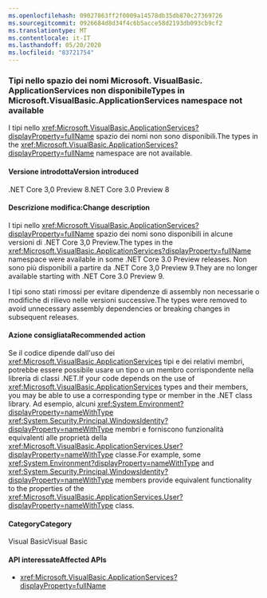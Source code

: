 ```yaml
---
ms.openlocfilehash: 09027863ff2f0009a14578db35db870c27369726
ms.sourcegitcommit: 0926684d8d34f4c6b5acce58d2193db093cb9cf2
ms.translationtype: MT
ms.contentlocale: it-IT
ms.lasthandoff: 05/20/2020
ms.locfileid: "83721754"
---
```

### <a name="types-in-microsoftvisualbasicapplicationservices-namespace-not-available"></a><span data-ttu-id="84ecd-101">Tipi nello spazio dei nomi Microsoft. VisualBasic. ApplicationServices non disponibile</span><span class="sxs-lookup"><span data-stu-id="84ecd-101">Types in Microsoft.VisualBasic.ApplicationServices namespace not available</span></span>

<span data-ttu-id="84ecd-102">I tipi nello <xref:Microsoft.VisualBasic.ApplicationServices?displayProperty=fullName> spazio dei nomi non sono disponibili.</span><span class="sxs-lookup"><span data-stu-id="84ecd-102">The types in the <xref:Microsoft.VisualBasic.ApplicationServices?displayProperty=fullName> namespace are not available.</span></span>

#### <a name="version-introduced"></a><span data-ttu-id="84ecd-103">Versione introdotta</span><span class="sxs-lookup"><span data-stu-id="84ecd-103">Version introduced</span></span>

<span data-ttu-id="84ecd-104">.NET Core 3,0 Preview 8</span><span class="sxs-lookup"><span data-stu-id="84ecd-104">.NET Core 3.0 Preview 8</span></span>

#### <a name="change-description"></a><span data-ttu-id="84ecd-105">Descrizione modifica:</span><span class="sxs-lookup"><span data-stu-id="84ecd-105">Change description</span></span>

<span data-ttu-id="84ecd-106">I tipi nello <xref:Microsoft.VisualBasic.ApplicationServices?displayProperty=fullName> spazio dei nomi sono disponibili in alcune versioni di .NET Core 3,0 Preview.</span><span class="sxs-lookup"><span data-stu-id="84ecd-106">The types in the <xref:Microsoft.VisualBasic.ApplicationServices?displayProperty=fullName> namespace were available in some .NET Core 3.0 Preview releases.</span></span> <span data-ttu-id="84ecd-107">Non sono più disponibili a partire da .NET Core 3,0 Preview 9.</span><span class="sxs-lookup"><span data-stu-id="84ecd-107">They are no longer available starting with .NET Core 3.0 Preview 9.</span></span>

<span data-ttu-id="84ecd-108">I tipi sono stati rimossi per evitare dipendenze di assembly non necessarie o modifiche di rilievo nelle versioni successive.</span><span class="sxs-lookup"><span data-stu-id="84ecd-108">The types were removed to avoid unnecessary assembly dependencies or breaking changes in subsequent releases.</span></span>

#### <a name="recommended-action"></a><span data-ttu-id="84ecd-109">Azione consigliata</span><span class="sxs-lookup"><span data-stu-id="84ecd-109">Recommended action</span></span>

<span data-ttu-id="84ecd-110">Se il codice dipende dall'uso dei <xref:Microsoft.VisualBasic.ApplicationServices> tipi e dei relativi membri, potrebbe essere possibile usare un tipo o un membro corrispondente nella libreria di classi .NET.</span><span class="sxs-lookup"><span data-stu-id="84ecd-110">If your code depends on the use of <xref:Microsoft.VisualBasic.ApplicationServices> types and their members, you may be able to use a corresponding type or member in the .NET class library.</span></span> <span data-ttu-id="84ecd-111">Ad esempio, alcuni <xref:System.Environment?displayProperty=nameWithType> <xref:System.Security.Principal.WindowsIdentity?displayProperty=nameWithType> membri e forniscono funzionalità equivalenti alle proprietà della <xref:Microsoft.VisualBasic.ApplicationServices.User?displayProperty=nameWithType> classe.</span><span class="sxs-lookup"><span data-stu-id="84ecd-111">For example, some <xref:System.Environment?displayProperty=nameWithType> and <xref:System.Security.Principal.WindowsIdentity?displayProperty=nameWithType> members provide equivalent functionality to the properties of the <xref:Microsoft.VisualBasic.ApplicationServices.User?displayProperty=nameWithType> class.</span></span>

#### <a name="category"></a><span data-ttu-id="84ecd-112">Category</span><span class="sxs-lookup"><span data-stu-id="84ecd-112">Category</span></span>

<span data-ttu-id="84ecd-113">Visual Basic</span><span class="sxs-lookup"><span data-stu-id="84ecd-113">Visual Basic</span></span>

#### <a name="affected-apis"></a><span data-ttu-id="84ecd-114">API interessate</span><span class="sxs-lookup"><span data-stu-id="84ecd-114">Affected APIs</span></span>

- <xref:Microsoft.VisualBasic.ApplicationServices?displayProperty=fullName>

<!--

#### Affected APIs

- `N:Microsoft.VisualBasic.ApplicationServices`

-->
